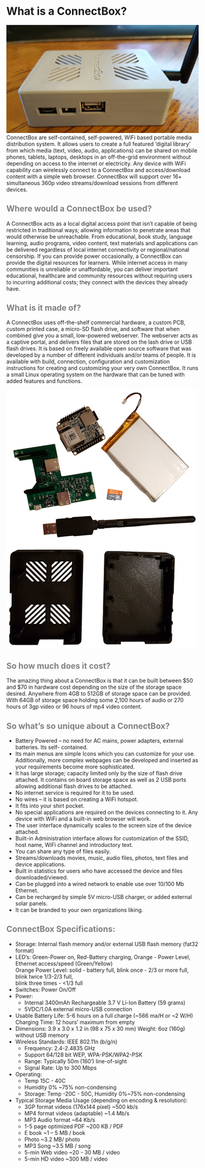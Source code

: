 # What is a ConnectBox?

![disassembled box](https://raw.githubusercontent.com/ConnectBox/website_posts/master/cb.png "Disassembled ConnectBox")
ConnectBox are self-contained, self-powered, WiFi based portable media distribution system. It allows users to create a full featured ‘digital library’ from which media (text, video, audio, applications) can be shared on mobile phones, tablets, laptops, desktops in an off-the-grid environment without depending on access to the internet or electricity. Any device with WiFi capability can wirelessly connect to a ConnectBox and access/download content with a simple web browser. ConnectBox will support over 16+ simultaneous 360p video streams/download sessions from different devices.

## **<span style="color:gray">Where would a ConnectBox be used?</span>**

A ConnectBox acts as a local digital access point that isn’t capable of being restricted in traditional ways; allowing information to penetrate areas that would otherwise be unreachable. From educational, book study, language learning, audio programs, video content, text materials and applications can be delivered regardless of local internet connectivity or regional/national censorship. If you can provide power occasionally, a ConnectBox can provide the digital resources for learners. While internet access in many communities is unreliable or unaffordable, you can deliver important educational, healthcare and community resources without requiring users to incurring additional costs; they connect with the devices they already have.

## **<span style="color:gray">What is it made of?</span>**

A ConnectBox uses off-the-shelf commercial hardware, a custom PCB, custom printed case, a micro-SD flash drive, and software that when combined give you a small, low-powered webserver. The webserver acts as a captive portal, and delivers files that are stored on the lash drive or USB flash drives. It is based on freely available open source software that was developed by a number of different individuals and/or teams of people. It is available with build, connection, configuration and customization instructions for creating and customizing your very own ConnectBox. It runs a small Linux operating system on the hardware that can be tuned with added features and functions.

![disassembled box](https://raw.githubusercontent.com/ConnectBox/website_posts/master/connectbox_parts.png "Disassembled ConnectBox")


## **<span style="color:gray">So how much does it cost?</span>**

The amazing thing about a ConnectBox is that it can be built between $50 and $70 in hardware cost depending on the size of the storage space desired. Anywhere from 4GB to 512GB of storage space can be provided. With 64GB of storage space holding some 2,100 hours of audio or 270 hours of 3gp video or 96 hours of mp4 video content.

## **<span style="color:gray">So what’s so unique about a ConnectBox?</span>**

+ Battery Powered – no need for AC mains, power adapters, external batteries. Its self- contained.
+ Its main menus are simple Icons which you can customize for your use. Additionally, more complex webpages can be developed and inserted as your requirements become more sophisticated.
+ It has large storage; capacity limited only by the size of flash drive attached. It contains on board storage space as well as 2 USB ports allowing additional flash drives to be attached.
+ No internet service is required for it to be used.
+ No wires – it is based on creating a WiFi hotspot.
+ It fits into your shirt pocket.
+ No special applications are required on the devices connecting to it. Any device with WiFi and a built-in web browser will work.
+ The user interface dynamically scales to the screen size of the device attached.
+ Built-in Administration interface allows for customization of the SSID, host name, WiFi channel and introductory text.
+ You can share any type of files easily.
+ Streams/downloads movies, music, audio files, photos, text files and device applications.
+ Built in statistics for users who have accessed the device and files downloaded/viewed.
+ Can be plugged into a wired network to enable use over 10/100 Mb Ethernet.
+ Can be recharged by simple 5V micro-USB charger, or added external solar panels.
+ It can be branded to your own organizations liking.

## **<span style="color:gray">ConnectBox Specifications:</span>**

+ Storage: Internal flash memory and/or external USB flash memory (fat32 format) 
+ LED’s: Green-Power on, Red-Battery charging, Orange - Power Level, Ethernet access/speed (Green/Yellow)  
        Orange Power Level: solid - battery full, blink once - 2/3 or more full, blink twice 1/3-2/3 full,  
        blink three times - <1/3 full  
+ Switches: Power On/Off
+ Power: 
    + Internal 3400mAh Rechargeable 3.7 V Li-Ion Battery (59 grams)
    + 5VDC/1.0A external micro-USB connection
+ Usable Battery Life: 5-6 hours on a full charge (~566 ma/H or ~2 W/H) Charging Time: 12 hours’ maximum from empty
+ Dimensions: 3.9 x 3.0 x 1.2 in (98 x 75 x 30 mm) Weight: 6oz (160g) without USB memory
+ Wireless Standards: IEEE 802.11n (b/g/n)
    + Frequency: 2.4-2.4835 GHz
    + Support 64/128 bit WEP, WPA-PSK/WPA2-PSK
    + Range: Typically 50m (160’) line-of-sight
    + Signal Rate: Up to 300 Mbps
+ Operating: 
    + Temp 15C - 40C
    + Humidity 0% ~75% non-condensing 
    + Storage: Temp -20C - 50C, Humidity 0%~75% non-condensing
+ Typical Storage Media Usage (depending on encoding & resolution):
    + 3GP format videos (176x144 pixel) ~500 kb/s 
    + MP4 format videos (adaptable) ~1.4 Mb/s
    + MP3 Audio format ~64 Kb/s
    + 1-5 page optimized PDF ~200 KB / PDF
    + E book ~1 – 5 MB / book
    + Photo ~3.2 MB/ photo
    + MP3 Song ~3.5 MB / song
    + 5-min Web video ~20 - 30 MB / video
    + 5-min HD video ~300 MB / video
